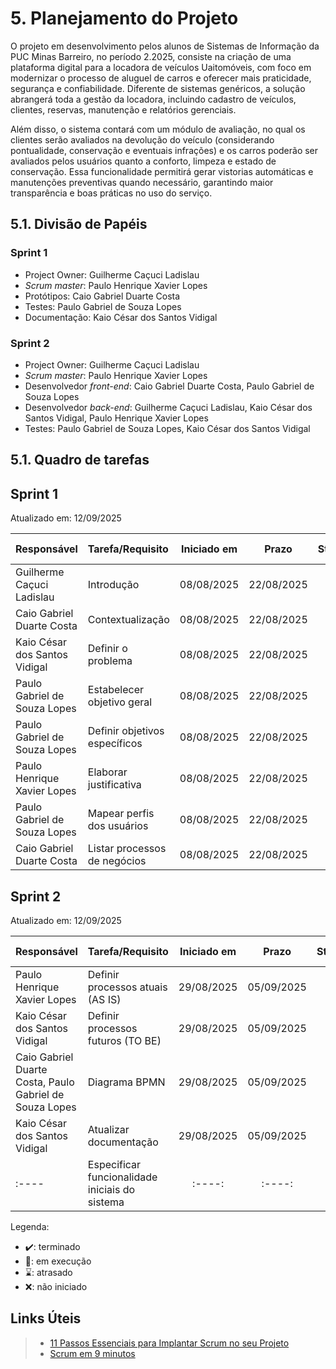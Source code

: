 # 5. Planejamento do Projeto

O projeto em desenvolvimento pelos alunos de Sistemas de Informação da PUC Minas Barreiro, no período 2.2025, consiste na criação de uma plataforma digital para a locadora de veículos Uaitomóveis, com foco em modernizar o processo de aluguel de carros e oferecer mais praticidade, segurança e confiabilidade. Diferente de sistemas genéricos, a solução abrangerá toda a gestão da locadora, incluindo cadastro de veículos, clientes, reservas, manutenção e relatórios gerenciais.

Além disso, o sistema contará com um módulo de avaliação, no qual os clientes serão avaliados na devolução do veículo (considerando pontualidade, conservação e eventuais infrações) e os carros poderão ser avaliados pelos usuários quanto a conforto, limpeza e estado de conservação. Essa funcionalidade permitirá gerar vistorias automáticas e manutenções preventivas quando necessário, garantindo maior transparência e boas práticas no uso do serviço.

## 5.1. Divisão de Papéis

### Sprint 1
- Project Owner: Guilherme Caçuci Ladislau
- _Scrum master_: Paulo Henrique Xavier Lopes
- Protótipos: Caio Gabriel Duarte Costa
- Testes: Paulo Gabriel de Souza Lopes
- Documentação: Kaio César dos Santos Vidigal

### Sprint 2
- Project Owner: Guilherme Caçuci Ladislau
- _Scrum master_: Paulo Henrique Xavier Lopes
- Desenvolvedor _front-end_: Caio Gabriel Duarte Costa, Paulo Gabriel de Souza Lopes
- Desenvolvedor _back-end_: Guilherme Caçuci Ladislau, Kaio César dos Santos Vidigal, Paulo Henrique Xavier Lopes
- Testes: Paulo Gabriel de Souza Lopes, Kaio César dos Santos Vidigal

## 5.1. Quadro de tarefas

## Sprint 1

Atualizado em: 12/09/2025

| Responsável   | Tarefa/Requisito | Iniciado em    | Prazo      | Status | Terminado em    |
| :----         |    :----         |      :----:    | :----:     | :----: | :----:          |
| Guilherme Caçuci Ladislau        | Introdução | 08/08/2025     | 22/08/2025 | ✔️    | 22/08/2025      |
| Caio Gabriel Duarte Costa     | Contextualização    | 08/08/2025     | 22/08/2025 | ✔️    |  22/08/2025        |
| Kaio César dos Santos Vidigal        | Definir o problema  | 08/08/2025    | 22/08/2025 | ✔️     |  22/08/2025          |
| Paulo Gabriel de Souza Lopes     | Estabelecer objetivo geral  |    08/08/2025        | 22/08/2025 | ✔️    | 22/08/2025      |
| Paulo Gabriel de Souza Lopes        |    Definir objetivos específicos         |      08/08/2025   | 22/08/2025     | ✔️ | 22/08/2025  |
| Paulo Henrique Xavier Lopes         |    Elaborar justificativa         |      08/08/2025    | 22/08/2025     | ✔️ | 22/08/2025        |
| Paulo Gabriel de Souza Lopes        |    Mapear perfis dos usuários         |      08/08/2025    | 22/08/2025     | ✔️ | 22/08/2025    |
| Caio Gabriel Duarte Costa        |    Listar processos de negócios         |      08/08/2025   | 22/08/2025     | ✔️ | 22/08/2025      |

## Sprint 2

Atualizado em: 12/09/2025

| Responsável   | Tarefa/Requisito | Iniciado em    | Prazo      | Status | Terminado em    |
| :----         |    :----         |      :----:    | :----:     | :----: | :----:          |
| Paulo Henrique Xavier Lopes        | Definir processos atuais (AS IS)        | 29/08/2025     | 05/09/2025 | ✔️    | 05/09/2025      |
| Kaio César dos Santos Vidigal        | Definir processos futuros (TO BE)     | 29/08/2025     | 05/09/2025 | ✔️    | 05/09/2025      |
| Caio Gabriel Duarte Costa, Paulo Gabriel de Souza Lopes        | Diagrama BPMN  | 29/08/2025    | 05/09/2025 | ✔️     | 05/09/2025 |
| Kaio César dos Santos Vidigal        | Atualizar documentação  |  29/08/2025    | 05/09/2025 | ✔️    | 05/09/2025       |
| :----         |    Especificar funcionalidade iniciais do sistema         |      :----:    | :----:     | ❌ | :----:          |


Legenda:
- ✔️: terminado
- 📝: em execução
- ⌛: atrasado
- ❌: não iniciado



## Links Úteis
> - [11 Passos Essenciais para Implantar Scrum no seu Projeto](https://mindmaster.com.br/scrum-11-passos/)
> - [Scrum em 9 minutos](https://www.youtube.com/watch?v=XfvQWnRgxG0)


